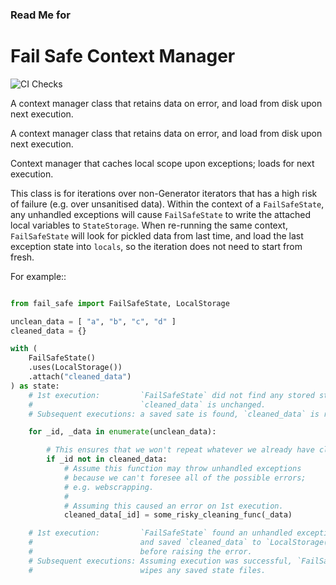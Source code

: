 ### Read Me for
# Fail Safe Context Manager

![CI Checks](https://github.com/denwong47/fail_safe/actions/workflows/CI.yml/badge.svg?branch=main)

A context manager class that retains data on error, and load from disk upon next execution.

A context manager class that retains data on error, and load from disk upon next execution.

Context manager that caches local scope upon exceptions; loads for next execution.

This class is for iterations over non-Generator iterators that has a high risk of
failure (e.g. over unsanitised data). Within the context of a
`FailSafeState`, any unhandled exceptions will cause `FailSafeState`
to write the attached local variables to `StateStorage`. When re-running the
same context, `FailSafeState` will look for pickled data from last time,
and load the last exception state into `locals`, so the iteration does not
need to start from fresh.

For example::

```py

from fail_safe import FailSafeState, LocalStorage

unclean_data = [ "a", "b", "c", "d" ]
cleaned_data = {}

with (
    FailSafeState()
    .uses(LocalStorage())
    .attach("cleaned_data")
) as state:
    # 1st execution:         `FailSafeState` did not find any stored state,
    #                        `cleaned_data` is unchanged.
    # Subsequent executions: a saved sate is found, `cleaned_data` is replaced.

    for _id, _data in enumerate(unclean_data):

        # This ensures that we won't repeat whatever we already have cleaned.
        if _id not in cleaned_data:
            # Assume this function may throw unhandled exceptions
            # because we can't foresee all of the possible errors;
            # e.g. webscrapping.
            #
            # Assuming this caused an error on 1st execution.
            cleaned_data[_id] = some_risky_cleaning_func(_data)

    # 1st execution:         `FailSafeState` found an unhandled exception,
    #                        and saved `cleaned_data` to `LocalStorage()`
    #                        before raising the error.
    # Subsequent executions: Assuming execution was successful, `FailSafeState`
    #                        wipes any saved state files.

```
